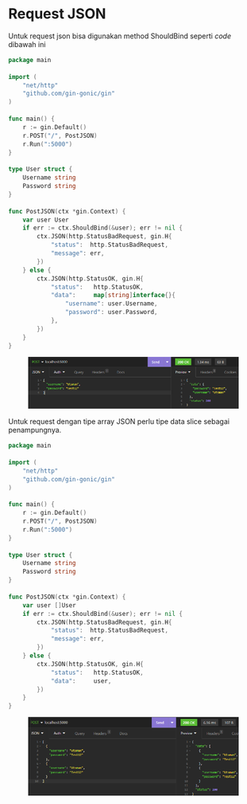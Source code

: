 # Request JSON

Untuk request json bisa digunakan method ShouldBind seperti _code_ dibawah ini

```go
package main

import (
	"net/http"
	"github.com/gin-gonic/gin"
)

func main() {
	r := gin.Default()
	r.POST("/", PostJSON)
	r.Run(":5000")
}

type User struct {
	Username string
	Password string
}

func PostJSON(ctx *gin.Context) {
	var user User
	if err := ctx.ShouldBind(&user); err != nil {
		ctx.JSON(http.StatusBadRequest, gin.H{
			"status":  http.StatusBadRequest,
			"message": err,
		})
	} else {
		ctx.JSON(http.StatusOK, gin.H{
			"status": 	http.StatusOK,
			"data":		map[string]interface{}{
				"username": user.Username,
				"password": user.Password,	
			},
		})
	}
}
```

<figure><img src="../.gitbook/assets/Res.png" alt=""><figcaption></figcaption></figure>

Untuk request dengan tipe array JSON perlu tipe data slice sebagai penampungnya.

```go
package main

import (
	"net/http"
	"github.com/gin-gonic/gin"
)

func main() {
	r := gin.Default()
	r.POST("/", PostJSON)
	r.Run(":5000")
}

type User struct {
	Username string
	Password string
}

func PostJSON(ctx *gin.Context) {
	var user []User
	if err := ctx.ShouldBind(&user); err != nil {
		ctx.JSON(http.StatusBadRequest, gin.H{
			"status":  http.StatusBadRequest,
			"message": err,
		})
	} else {
		ctx.JSON(http.StatusOK, gin.H{
			"status": 	http.StatusOK,
			"data":		user,
		})
	}
}
```

<figure><img src="../.gitbook/assets/1 (5).png" alt=""><figcaption></figcaption></figure>
